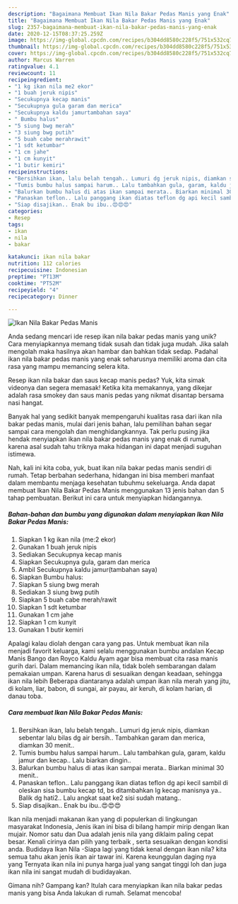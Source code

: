 ```yaml
---
description: "Bagaimana Membuat Ikan Nila Bakar Pedas Manis yang Enak"
title: "Bagaimana Membuat Ikan Nila Bakar Pedas Manis yang Enak"
slug: 2357-bagaimana-membuat-ikan-nila-bakar-pedas-manis-yang-enak
date: 2020-12-15T08:37:25.259Z
image: https://img-global.cpcdn.com/recipes/b304dd8580c228f5/751x532cq70/ikan-nila-bakar-pedas-manis-foto-resep-utama.jpg
thumbnail: https://img-global.cpcdn.com/recipes/b304dd8580c228f5/751x532cq70/ikan-nila-bakar-pedas-manis-foto-resep-utama.jpg
cover: https://img-global.cpcdn.com/recipes/b304dd8580c228f5/751x532cq70/ikan-nila-bakar-pedas-manis-foto-resep-utama.jpg
author: Marcus Warren
ratingvalue: 4.1
reviewcount: 11
recipeingredient:
- "1 kg ikan nila me2 ekor"
- "1 buah jeruk nipis"
- "Secukupnya kecap manis"
- "Secukupnya gula garam dan merica"
- "Secukupnya kaldu jamurtambahan saya"
- " Bumbu halus"
- "5 siung bwg merah"
- "3 siung bwg putih"
- "5 buah cabe merahrawit"
- "1 sdt ketumbar"
- "1 cm jahe"
- "1 cm kunyit"
- "1 butir kemiri"
recipeinstructions:
- "Bersihkan ikan, lalu belah tengah.. Lumuri dg jeruk nipis, diamkan sebentar lalu bilas dg air bersih.. Tambahkan garam dan merica, diamkan 30 menit.."
- "Tumis bumbu halus sampai harum.. Lalu tambahkan gula, garam, kaldu jamur dan kecap.. Lalu biarkan dingin.."
- "Balurkan bumbu halus di atas ikan sampai merata.. Biarkan minimal 30 menit.."
- "Panaskan teflon.. Lalu panggang ikan diatas teflon dg api kecil sambil di oleskan sisa bumbu kecap td, bs ditambahkan lg kecap manisnya ya.. Balik dg hati2.. Lalu angkat saat ke2 sisi sudah matang.."
- "Siap disajikan.. Enak bu ibu..😍😍😍"
categories:
- Resep
tags:
- ikan
- nila
- bakar

katakunci: ikan nila bakar 
nutrition: 112 calories
recipecuisine: Indonesian
preptime: "PT13M"
cooktime: "PT52M"
recipeyield: "4"
recipecategory: Dinner

---
```



![Ikan Nila Bakar Pedas Manis](https://img-global.cpcdn.com/recipes/b304dd8580c228f5/751x532cq70/ikan-nila-bakar-pedas-manis-foto-resep-utama.jpg)

Anda sedang mencari ide resep ikan nila bakar pedas manis yang unik? Cara menyiapkannya memang tidak susah dan tidak juga mudah. Jika salah mengolah maka hasilnya akan hambar dan bahkan tidak sedap. Padahal ikan nila bakar pedas manis yang enak seharusnya memiliki aroma dan cita rasa yang mampu memancing selera kita.

Resep ikan nila bakar dan saus kecap manis pedas? Yuk, kita simak videonya dan segera memasak! Ketika kita memakannya, yang dikejar adalah rasa smokey dan saus manis pedas yang nikmat disantap bersama nasi hangat.

Banyak hal yang sedikit banyak mempengaruhi kualitas rasa dari ikan nila bakar pedas manis, mulai dari jenis bahan, lalu pemilihan bahan segar sampai cara mengolah dan menghidangkannya. Tak perlu pusing jika hendak menyiapkan ikan nila bakar pedas manis yang enak di rumah, karena asal sudah tahu triknya maka hidangan ini dapat menjadi suguhan istimewa.


Nah, kali ini kita coba, yuk, buat ikan nila bakar pedas manis sendiri di rumah. Tetap berbahan sederhana, hidangan ini bisa memberi manfaat dalam membantu menjaga kesehatan tubuhmu sekeluarga. Anda dapat membuat Ikan Nila Bakar Pedas Manis menggunakan 13 jenis bahan dan 5 tahap pembuatan. Berikut ini cara untuk menyiapkan hidangannya.

<!--inarticleads1-->

##### Bahan-bahan dan bumbu yang digunakan dalam menyiapkan Ikan Nila Bakar Pedas Manis:

1. Siapkan 1 kg ikan nila (me:2 ekor)
1. Gunakan 1 buah jeruk nipis
1. Sediakan Secukupnya kecap manis
1. Siapkan Secukupnya gula, garam dan merica
1. Ambil Secukupnya kaldu jamur(tambahan saya)
1. Siapkan  Bumbu halus:
1. Siapkan 5 siung bwg merah
1. Sediakan 3 siung bwg putih
1. Siapkan 5 buah cabe merah/rawit
1. Siapkan 1 sdt ketumbar
1. Gunakan 1 cm jahe
1. Siapkan 1 cm kunyit
1. Gunakan 1 butir kemiri


Apalagi kalau diolah dengan cara yang pas. Untuk membuat ikan nila menjadi favorit keluarga, kami selalu menggunakan bumbu andalan Kecap Manis Bango dan Royco Kaldu Ayam agar bisa membuat cita rasa manis gurih dari. Dalam memancing ikan nila, tidak boleh sembarangan dalam pemakaian umpan. Karena harus di sesuaikan dengan keadaan, sehingga ikan nila lebih Beberapa diantaranya adalah umpan ikan nila merah yang jitu, di kolam, liar, babon, di sungai, air payau, air keruh, di kolam harian, di danau toba. 

<!--inarticleads2-->

##### Cara membuat Ikan Nila Bakar Pedas Manis:

1. Bersihkan ikan, lalu belah tengah.. Lumuri dg jeruk nipis, diamkan sebentar lalu bilas dg air bersih.. Tambahkan garam dan merica, diamkan 30 menit..
1. Tumis bumbu halus sampai harum.. Lalu tambahkan gula, garam, kaldu jamur dan kecap.. Lalu biarkan dingin..
1. Balurkan bumbu halus di atas ikan sampai merata.. Biarkan minimal 30 menit..
1. Panaskan teflon.. Lalu panggang ikan diatas teflon dg api kecil sambil di oleskan sisa bumbu kecap td, bs ditambahkan lg kecap manisnya ya.. Balik dg hati2.. Lalu angkat saat ke2 sisi sudah matang..
1. Siap disajikan.. Enak bu ibu..😍😍😍


Ikan nila menjadi makanan ikan yang di populerkan di lingkungan masyarakat Indonesia, Jenis ikan ini bisa di bilang hampir mirip dengan Ikan mujair. Nomor satu dan Dua adalah jenis nila yang diklaim paling cepat besar. Kenali cirinya dan pilih yang terbaik , serta sesuaikan dengan kondisi anda. Budidaya Ikan Nila -Siapa lagi yang tidak kenal dengan ikan nila? kita semua tahu akan jenis ikan air tawar ini. Karena keunggulan daging nya yang Ternyata ikan nila ini punya harga jual yang sangat tinggi loh dan juga ikan nila ini sangat mudah di budidayakan. 

Gimana nih? Gampang kan? Itulah cara menyiapkan ikan nila bakar pedas manis yang bisa Anda lakukan di rumah. Selamat mencoba!
